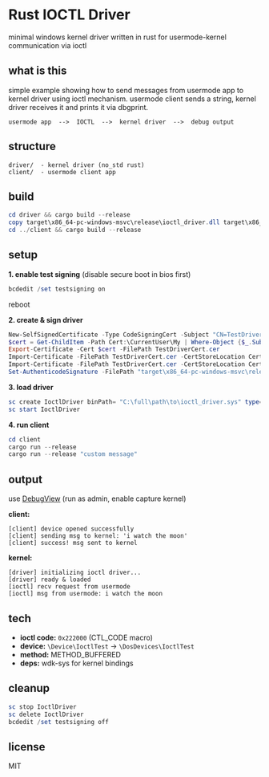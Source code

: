 # Rust IOCTL Driver

minimal windows kernel driver written in rust for usermode-kernel communication via ioctl

## what is this

simple example showing how to send messages from usermode app to kernel driver using ioctl mechanism. usermode client sends a string, kernel driver receives it and prints it via dbgprint.

```
usermode app  -->  IOCTL  -->  kernel driver  -->  debug output
```

## structure

```
driver/  - kernel driver (no_std rust)
client/  - usermode client app
```

## build

```powershell
cd driver && cargo build --release
copy target\x86_64-pc-windows-msvc\release\ioctl_driver.dll target\x86_64-pc-windows-msvc\release\ioctl_driver.sys
cd ../client && cargo build --release
```

## setup

**1. enable test signing** (disable secure boot in bios first)
```powershell
bcdedit /set testsigning on
```
reboot

**2. create & sign driver**
```powershell
New-SelfSignedCertificate -Type CodeSigningCert -Subject "CN=TestDriverCert" -CertStoreLocation Cert:\CurrentUser\My
$cert = Get-ChildItem -Path Cert:\CurrentUser\My | Where-Object {$_.Subject -eq "CN=TestDriverCert"} | Select-Object -First 1
Export-Certificate -Cert $cert -FilePath TestDriverCert.cer
Import-Certificate -FilePath TestDriverCert.cer -CertStoreLocation Cert:\LocalMachine\Root
Import-Certificate -FilePath TestDriverCert.cer -CertStoreLocation Cert:\LocalMachine\TrustedPublisher
Set-AuthenticodeSignature -FilePath "target\x86_64-pc-windows-msvc\release\ioctl_driver.sys" -Certificate $cert
```

**3. load driver**
```powershell
sc create IoctlDriver binPath= "C:\full\path\to\ioctl_driver.sys" type= kernel start= demand
sc start IoctlDriver
```

**4. run client**
```powershell
cd client
cargo run --release
cargo run --release "custom message"
```

## output

use [DebugView](https://learn.microsoft.com/en-us/sysinternals/downloads/debugview) (run as admin, enable capture kernel)

**client:**
```
[client] device opened successfully
[client] sending msg to kernel: 'i watch the moon'
[client] success! msg sent to kernel
```

**kernel:**
```
[driver] initializing ioctl driver...
[driver] ready & loaded
[ioctl] recv request from usermode
[ioctl] msg from usermode: i watch the moon
```

## tech

- **ioctl code:** `0x222000` (CTL_CODE macro)
- **device:** `\Device\IoctlTest` → `\DosDevices\IoctlTest`
- **method:** METHOD_BUFFERED
- **deps:** wdk-sys for kernel bindings

## cleanup

```powershell
sc stop IoctlDriver
sc delete IoctlDriver
bcdedit /set testsigning off
```

## license

MIT


